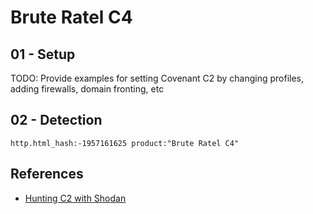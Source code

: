 # Brute Ratel C4

## 01 - Setup

TODO: Provide examples for setting Covenant C2 by changing profiles, adding firewalls, domain fronting, etc

## 02 - Detection

`http.html_hash:-1957161625 product:"Brute Ratel C4"`

## References

- [Hunting C2 with Shodan](https://michaelkoczwara.medium.com/hunting-c2-with-shodan-223ca250d06f)